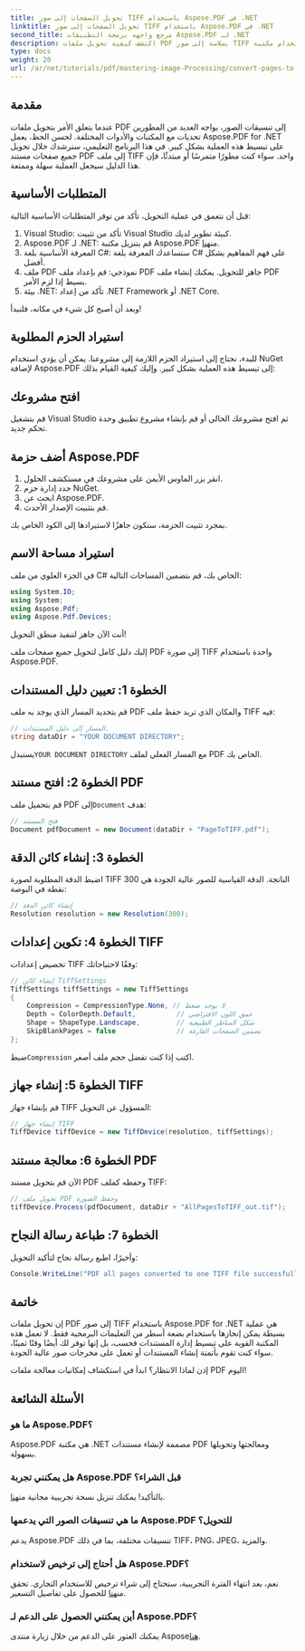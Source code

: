 ```yaml
---
title: تحويل الصفحات إلى صور TIFF باستخدام Aspose.PDF في .NET
linktitle: تحويل الصفحات إلى صور TIFF باستخدام Aspose.PDF في .NET
second_title: مرجع واجهة برمجة التطبيقات Aspose.PDF لـ .NET
description: اكتشف كيفية تحويل ملفات PDF بسلاسة إلى صور TIFF عالية الجودة باستخدام مكتبة Aspose.PDF لـ .NET. يوفر هذا البرنامج التعليمي خطوة بخطوة تعليمات واضحة ومثالاً للكود.
type: docs
weight: 20
url: /ar/net/tutorials/pdf/mastering-image-Processing/convert-pages-to-tiff-images/
---
```

## مقدمة

عندما يتعلق الأمر بتحويل ملفات PDF إلى تنسيقات الصور، يواجه العديد من المطورين تحديات مع المكتبات والأدوات المختلفة. لحسن الحظ، يعمل Aspose.PDF for .NET على تبسيط هذه العملية بشكل كبير. في هذا البرنامج التعليمي، سنرشدك خلال تحويل جميع صفحات مستند PDF إلى ملف TIFF واحد. سواء كنت مطورًا متمرسًا أو مبتدئًا، فإن هذا الدليل سيجعل العملية سهلة وممتعة.

## المتطلبات الأساسية

قبل أن نتعمق في عملية التحويل، تأكد من توفر المتطلبات الأساسية التالية:

1. Visual Studio: تأكد من تثبيت Visual Studio كبيئة تطوير لديك.
2.  Aspose.PDF لـ .NET: قم بتنزيل مكتبة Aspose.PDF من[هنا](https://releases.aspose.com/pdf/net/).
3. المعرفة الأساسية بلغة C#: ستساعدك المعرفة بلغة C# على فهم المفاهيم بشكل أفضل.
4. ملف PDF نموذجي: قم بإعداد ملف PDF جاهز للتحويل. يمكنك إنشاء ملف PDF بسيط إذا لزم الأمر.
5. بيئة .NET: تأكد من إعداد .NET Framework أو .NET Core.

وبعد أن أصبح كل شيء في مكانه، فلنبدأ!

## استيراد الحزم المطلوبة

للبدء، نحتاج إلى استيراد الحزم اللازمة إلى مشروعنا. يمكن أن يؤدي استخدام NuGet لإضافة Aspose.PDF إلى تبسيط هذه العملية بشكل كبير. وإليك كيفية القيام بذلك:

## افتح مشروعك

قم بتشغيل Visual Studio ثم افتح مشروعك الحالي أو قم بإنشاء مشروع تطبيق وحدة تحكم جديد.

## أضف حزمة Aspose.PDF

1. انقر بزر الماوس الأيمن على مشروعك في مستكشف الحلول.
2. حدد إدارة حزم NuGet.
3. ابحث عن Aspose.PDF.
4. قم بتثبيت الإصدار الأحدث.

بمجرد تثبيت الحزمة، ستكون جاهزًا لاستيرادها إلى الكود الخاص بك.

##  استيراد مساحة الاسم

في الجزء العلوي من ملف C# الخاص بك، قم بتضمين المساحات التالية:

```csharp
using System.IO;
using System;
using Aspose.Pdf;
using Aspose.Pdf.Devices;
```

أنت الآن جاهز لتنفيذ منطق التحويل!

إليك دليل كامل لتحويل جميع صفحات ملف PDF إلى صورة TIFF واحدة باستخدام Aspose.PDF.

## الخطوة 1: تعيين دليل المستندات

قم بتحديد المسار الذي يوجد به ملف PDF والمكان الذي تريد حفظ ملف TIFF فيه:

```csharp
// المسار إلى دليل المستندات.
string dataDir = "YOUR DOCUMENT DIRECTORY";
```

 يستبدل`YOUR DOCUMENT DIRECTORY` مع المسار الفعلي لملف PDF الخاص بك.

## الخطوة 2: افتح مستند PDF

 قم بتحميل ملف PDF إلى`Document` هدف:

```csharp
// فتح المستند
Document pdfDocument = new Document(dataDir + "PageToTIFF.pdf");
```

## الخطوة 3: إنشاء كائن الدقة

اضبط الدقة المطلوبة لصورة TIFF الناتجة. الدقة القياسية للصور عالية الجودة هي 300 نقطة في البوصة:

```csharp
// إنشاء كائن الدقة
Resolution resolution = new Resolution(300);
```

## الخطوة 4: تكوين إعدادات TIFF

تخصيص إعدادات TIFF وفقًا لاحتياجاتك:

```csharp
// إنشاء كائن TiffSettings
TiffSettings tiffSettings = new TiffSettings
{
    Compression = CompressionType.None, // لا يوجد ضغط
    Depth = ColorDepth.Default,          // عمق اللون الافتراضي
    Shape = ShapeType.Landscape,         // شكل المناظر الطبيعية
    SkipBlankPages = false               // تضمين الصفحات الفارغة
};
```

 ضبط`Compression` اكتب إذا كنت تفضل حجم ملف أصغر.

## الخطوة 5: إنشاء جهاز TIFF

قم بإنشاء جهاز TIFF المسؤول عن التحويل:

```csharp
// إنشاء جهاز TIFF
TiffDevice tiffDevice = new TiffDevice(resolution, tiffSettings);
```

## الخطوة 6: معالجة مستند PDF

الآن قم بتحويل مستند PDF وحفظه كملف TIFF:

```csharp
// تحويل ملف PDF وحفظ الصورة
tiffDevice.Process(pdfDocument, dataDir + "AllPagesToTIFF_out.tif");
```

## الخطوة 7: طباعة رسالة النجاح

وأخيرًا، اطبع رسالة نجاح لتأكيد التحويل:

```csharp
Console.WriteLine("PDF all pages converted to one TIFF file successfully!");
```

## خاتمة

إن تحويل ملفات PDF إلى صور TIFF باستخدام Aspose.PDF for .NET هي عملية بسيطة يمكن إنجازها باستخدام بضعة أسطر من التعليمات البرمجية فقط. لا تعمل هذه المكتبة القوية على تبسيط إدارة المستندات فحسب، بل إنها توفر لك أيضًا وقتًا ثمينًا، سواء كنت تقوم بأتمتة إنشاء المستندات أو تعمل على مخرجات صور عالية الجودة. 

إذن لماذا الانتظار؟ ابدأ في استكشاف إمكانيات معالجة ملفات PDF اليوم!

## الأسئلة الشائعة

### ما هو Aspose.PDF؟
Aspose.PDF هي مكتبة .NET مصممة لإنشاء مستندات PDF ومعالجتها وتحويلها بسهولة.

### هل يمكنني تجربة Aspose.PDF قبل الشراء؟
 بالتأكيد! يمكنك تنزيل نسخة تجريبية مجانية من[هنا](https://releases.aspose.com/).

### ما هي تنسيقات الصور التي يدعمها Aspose.PDF للتحويل؟
يدعم Aspose.PDF تنسيقات مختلفة، بما في ذلك TIFF، PNG، JPEG، والمزيد.

### هل أحتاج إلى ترخيص لاستخدام Aspose.PDF؟
 نعم، بعد انتهاء الفترة التجريبية، ستحتاج إلى شراء ترخيص للاستخدام التجاري. تحقق من[هنا](https://purchase.aspose.com/) للحصول على تفاصيل التسعير.

### أين يمكنني الحصول على الدعم لـ Aspose.PDF؟
 يمكنك العثور على الدعم من خلال زيارة منتدى Aspose[هنا](https://forum.aspose.com/c/pdf/10).